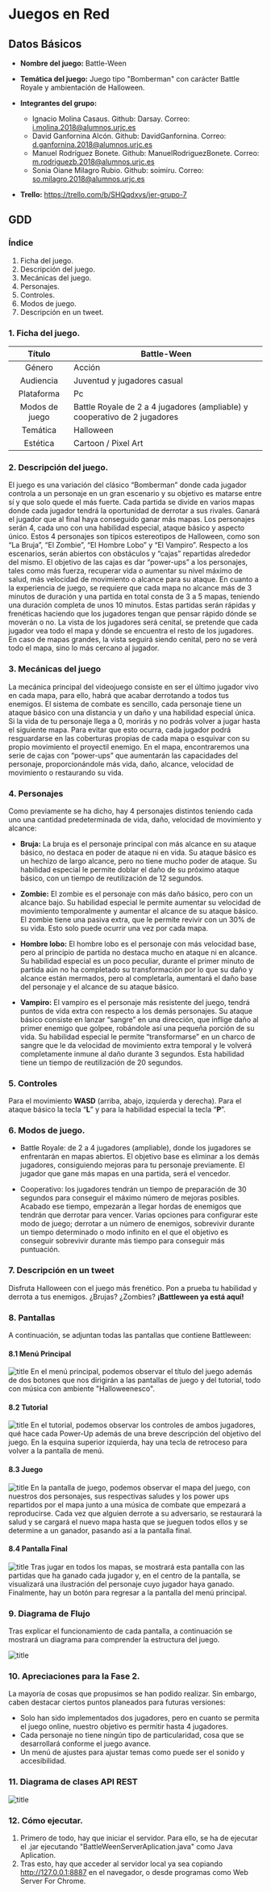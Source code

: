 # Juegos en Red
## Datos Básicos
* **Nombre del juego:** Battle-Ween
* **Temática del juego:** Juego tipo "Bomberman" con carácter Battle Royale y ambientación de Halloween.
* **Integrantes del grupo:**
    * Ignacio Molina Casaus.      Github: Darsay.                 Correo: i.molina.2018@alumnos.urjc.es
    * David Ganfornina Alcón.     Github: DavidGanfornina.        Correo: d.ganfornina.2018@alumnos.urjc.es
    * Manuel Rodríguez Bonete.    Github: ManuelRodriguezBonete.  Correo:  m.rodriguezb.2018@alumnos.urjc.es
    * Sonia Oiane Milagro Rubio.  Github: soimiru.                Correo: so.milagro.2018@alumnos.urjc.es
    
* **Trello:** https://trello.com/b/SHQqdxvs/jer-grupo-7

## GDD
### Índice
1. Ficha del juego.
2. Descripción del juego.
3. Mecánicas del juego.
4. Personajes.
5. Controles.
6. Modos de juego.
7. Descripción en un tweet.

### 1. Ficha del juego.
|     Título     | Battle-Ween                                                               |
|:--------------:|---------------------------------------------------------------------------|
|     Género     | Acción                                                                    |
|    Audiencia   | Juventud y jugadores casual                                               |
|   Plataforma   | Pc                                                                        |
| Modos de juego | Battle Royale de 2 a 4 jugadores (ampliable) y cooperativo de 2 jugadores |
|    Temática    | Halloween                                                                 |
|    Estética    | Cartoon / Pixel Art                                                       |

### 2. Descripción del juego.
El juego es una variación del clásico “Bomberman” donde cada jugador controla a un personaje en un gran escenario y su objetivo es matarse entre sí y que solo quede el más fuerte. Cada partida se divide en varios mapas donde cada jugador tendrá la oportunidad de derrotar a sus rivales. Ganará el jugador que al final haya conseguido ganar más mapas.
Los personajes serán 4, cada uno con una habilidad especial, ataque básico y aspecto único. Estos 4 personajes son típicos estereotipos de Halloween, como son “La Bruja”,           “El Zombie”, “El Hombre Lobo” y “El Vampiro”.
Respecto a los escenarios, serán abiertos con obstáculos y “cajas” repartidas alrededor del mismo. El objetivo de las cajas es dar “power-ups” a los personajes, tales como más fuerza, recuperar vida o aumentar su nivel máximo de salud, más velocidad de movimiento o alcance para su ataque.
En cuanto a la experiencia de juego, se requiere que cada mapa no alcance más de 3 minutos de duración y una partida en total consta de 3 a 5 mapas, teniendo una duración completa de unos 10 minutos. Estas partidas serán rápidas y frenéticas haciendo que los jugadores tengan que pensar rápido dónde se moverán o no.
La vista de los jugadores será cenital, se pretende que cada jugador vea todo el mapa y dónde se encuentra el resto de los jugadores. En caso de mapas grandes, la vista seguirá siendo cenital, pero no se verá todo el mapa, sino lo más cercano al jugador.

### 3. Mecánicas del juego
La mecánica principal del videojuego consiste en ser el último jugador vivo en cada mapa, para ello, habrá que acabar derrotando a todos tus enemigos.
	El sistema de combate es sencillo, cada personaje tiene un ataque básico con una distancia y un daño y una habilidad especial única. Si la vida de tu personaje llega a 0, morirás y no podrás volver a jugar hasta el siguiente mapa. Para evitar que esto ocurra, cada jugador podrá resguardarse en las coberturas propias de cada mapa o esquivar con su propio movimiento el proyectil enemigo. 
	En el mapa, encontraremos una serie de cajas con “power-ups” que aumentarán las capacidades del personaje, proporcionándole más vida, daño, alcance, velocidad de movimiento o restaurando su vida.

  
### 4. Personajes
Como previamente se ha dicho, hay 4 personajes distintos teniendo cada uno una cantidad predeterminada de vida, daño, velocidad de movimiento y alcance:

* **Bruja:** La bruja es el personaje principal con más alcance en su ataque básico, no destaca en poder de ataque ni en vida. Su ataque básico es un hechizo de largo alcance, pero no tiene mucho poder de ataque. Su habilidad especial le permite doblar el daño de su próximo ataque básico, con un tiempo de reutilización de 12 segundos.

* **Zombie:** El zombie es el personaje con más daño básico, pero con un alcance bajo. Su habilidad especial le permite aumentar su velocidad de movimiento temporalmente y aumentar el alcance de su ataque básico. El zombie tiene una pasiva extra, que le permite revivir con un 30% de su vida. Esto solo puede ocurrir una vez por cada mapa.

* **Hombre lobo:** El hombre lobo es el personaje con más velocidad base, pero al principio de partida no destaca mucho en ataque ni en alcance. Su habilidad especial es un poco peculiar, durante el primer minuto de partida aún no ha completado su transformación por lo que su daño y alcance están mermados, pero al completarla, aumentará el daño base del personaje y el alcance de su ataque básico.

* **Vampiro:** El vampiro es el personaje más resistente del juego, tendrá puntos de vida extra con respecto a los demás personajes. Su ataque básico consiste en lanzar “sangre” en una dirección, que inflige daño al primer enemigo que golpee, robándole así una pequeña porción de su vida. Su habilidad especial le permite “transformarse” en un charco de sangre que le da velocidad de movimiento extra temporal y le volverá completamente inmune al daño durante 3 segundos. Esta habilidad tiene un tiempo de reutilización de 20 segundos.

### 5. Controles
Para el movimiento **WASD** (arriba, abajo, izquierda y derecha).
Para el ataque básico la tecla “**L**” y para la habilidad especial la tecla “**P**”.

### 6. Modos de juego.
* Battle Royale: de 2 a 4 jugadores (ampliable), donde los jugadores se enfrentarán en mapas abiertos. El objetivo base es eliminar a los demás jugadores, consiguiendo mejoras para tu personaje previamente. El jugador que gane más mapas en una partida, será el vencedor.

* Cooperativo: los jugadores tendrán un tiempo de preparación de 30 segundos para conseguir el máximo número de mejoras posibles. Acabado ese tiempo, empezarán a llegar hordas de enemigos que tendrán que derrotar para vencer. Varias opciones para configurar este modo de juego; derrotar a un número de enemigos, sobrevivir durante un tiempo determinado o modo infinito en el que el objetivo es conseguir sobrevivir durante más tiempo para conseguir más puntuación.

### 7. Descripción en un tweet
Disfruta Halloween con el juego más frenético. Pon a prueba tu habilidad y derrota a tus enemigos. ¿Brujas? ¿Zombies? **¡Battleween ya está aquí!**


### 8. Pantallas
A continuación, se adjuntan todas las pantallas que contiene Battleween:

#### 8.1 Menú Principal
![title](Capturas/1.Menu.png)
En el menú principal, podemos observar el título del juego además de dos botones que nos dirigirán a las pantallas de juego y del tutorial, todo con música con ambiente "Halloweenesco".

#### 8.2 Tutorial
![title](Capturas/2.Tutorial.png)
En el tutorial, podemos observar los controles de ambos jugadores, qué hace cada Power-Up además de una breve descripción del objetivo del juego. En la esquina superior izquierda, hay una tecla de retroceso para volver a la pantalla de menú.

#### 8.3 Juego
![title](Capturas/3.Combate.png)
En la pantalla de juego, podemos observar el mapa del juego, con nuestros dos personajes, sus respectivas saludes y los power ups repartidos por el mapa junto a una música de combate que empezará a reproducirse. Cada vez que alguien derrote a su adversario, se restaurará la salud y se cargará el nuevo mapa hasta que se jueguen todos ellos y se determine a un ganador, pasando así a la pantalla final.

#### 8.4 Pantalla Final
![title](Capturas/4.PantallaFinal.png)
Tras jugar en todos los mapas, se mostrará esta pantalla con las partidas que ha ganado cada jugador y, en el centro de la pantalla, se visualizará una ilustración del personaje cuyo jugador haya ganado. Finalmente, hay un botón para regresar a la pantalla del menú principal.

### 9. Diagrama de Flujo
Tras explicar el funcionamiento de cada pantalla, a continuación se mostrará un diagrama para comprender la estructura del juego.

![title](Capturas/Diagrama.png)

### 10. Apreciaciones para la Fase 2.
La mayoría de cosas que propusimos se han podido realizar. Sin embargo, caben destacar ciertos puntos planeados para futuras versiones:
* Solo han sido implementados dos jugadores, pero en cuanto se permita el juego online, nuestro objetivo es permitir hasta 4 jugadores.
* Cada personaje no tiene ningún tipo de particularidad, cosa que se desarrollará conforme el juego avance.
* Un menú de ajustes para ajustar temas como puede ser el sonido y accesibilidad.

### 11. Diagrama de clases API REST
![title](Capturas/DiagramaClases.png)

### 12. Cómo ejecutar.
1. Primero de todo, hay que iniciar el servidor. Para ello, se ha de ejecutar el .jar ejecutando "BattleWeenServerAplication.java" como
Java Aplication.
2. Tras esto, hay que acceder al servidor local ya sea copiando http://127.0.0.1:8887 en el navegador, o desde programas como Web Server
For Chrome.
